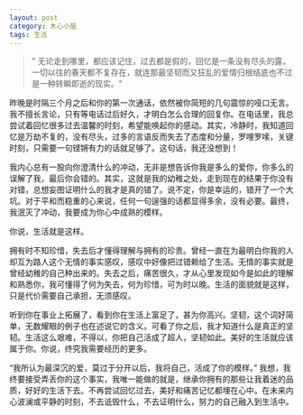 ```yaml
---
layout: post
category: 木心小屋
tags: 生活
---
```


> " 无论走到哪里，都应该记住，过去都是假的，回忆是一条没有尽头的露，一切以往的春天都不复存在，就连那最坚韧而又狂乱的爱情归根结底也不过是一种转瞬即逝的现实。"

昨晚是时隔三个月之后和你的第一次通话，依然被你简短的几句震惊的哑口无言。我不擅长言论，只有等电话过后好久，才明白怎么合理的回复你。在电话里，我总尝试着回忆很多过去温馨的时刻，希望能唤起你的感动。其实，冷静时，我知道回忆是万劫不复的，没有尽头，过多的言语反而失去了态度和分量，罗哩罗嗦，关键时刻，只需要一句铿锵有力的话就足够了。这句话，我还没想到！

我内心总有一股向你澄清什么的冲动，无非是想告诉你我是多么的爱你，你多么的误解了我，最后你会错的。其实，这就是我的幼稚之处，走到现在的结果于你没有对错，总想妄图证明什么的我才是真的错了。说不定，你是幸运的，错开了一个大坑。对于平和而稳重的心来说，任何一句逞强的话都显得多余，没有必要。最终，我泯灭了冲动，我要成为你心中成熟的模样。

你说，生活就是这样。

拥有时不知珍惜，失去后才懂得理解与拥有的珍贵。曾经一直在为最明白你我的人却互为路人这个无情的事实感叹，感叹中好像把过错赖给了生活。无情的事实就是曾经幼稚的自己种出来的。失去之后，痛苦很久，才从心里发现如今是如此的理解和熟悉你，我可懂得了何为失去，何为珍惜，可为时以晚。生活的面貌就是这样，只是代价需要自己承担，无须感叹。

听到你在事业上拓展了，看到你在生活上富足了，甚为你高兴。坚韧，这个词好简单，无数耀眼的例子也在述说它的含义。可看了你之后，我才知道什么是真正的坚韧。生活这么艰难，不得以，你把自己活成了超人，坚韧如此。美好的生活就应该属于你。你说，终究我需要经历的更多。

“我所认为最深沉的爱，莫过于分开以后，我将自己，活成了你的模样。” 我想，我终要接受弄丢你的这个事实，我唯一能做的就是，继承你拥有的那些让我着迷的品质，好好的生活下去。不再尝试回忆过去，美好和痛苦记忆都埋在心中。在未来内心波澜或平静的时刻，不去诋毁什么，不去证明什么，努力的自己融入到生活中。


